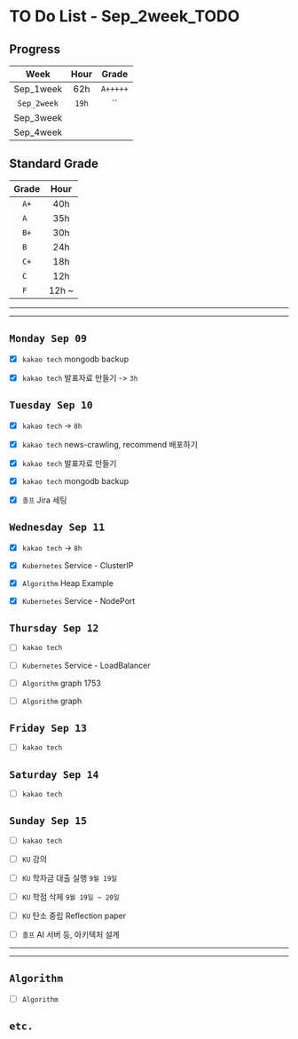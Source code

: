 # TO Do List - Sep_2week_TODO

## Progress
| Week | Hour | Grade |
|:---:|:---:|:---:|
|Sep_1week|62h|`A+++++`|
|`Sep_2week`|`19h`|``|
|Sep_3week|||
|Sep_4week|||

## Standard Grade
| Grade | Hour |
|:---:|:---:|
|`A+`|40h|
|`A `|35h|
|`B+`|30h|
|`B `|24h|
|`C+`|18h|
|`C `|12h|
|`F `|12h ~|


---
---

## `Monday Sep 09`
- [x] `kakao tech` mongodb backup
- [x] `kakao tech` 발표자료 만들기 -> `3h`


## `Tuesday Sep 10`
- [x] `kakao tech` -> `8h`
- [x] `kakao tech` news-crawling, recommend 배포하기
- [x] `kakao tech` 발표자료 만들기
- [x] `kakao tech` mongodb backup
- [x] `졸프` Jira 세팅


## `Wednesday Sep 11` 
- [x] `kakao tech` -> `8h`
- [x] `Kubernetes` Service - ClusterIP
- [x] `Algorithm` Heap Example
- [x] `Kubernetes` Service - NodePort


## `Thursday Sep 12`
- [ ] `kakao tech`
- [ ] `Kubernetes` Service - LoadBalancer
- [ ] `Algorithm` graph 1753
- [ ] `Algorithm` graph


## `Friday Sep 13` 
- [ ] `kakao tech`


## `Saturday Sep 14` 
- [ ] `kakao tech`


## `Sunday Sep 15` 
- [ ] `kakao tech`
- [ ] `KU` 강의
- [ ] `KU` 학자금 대출 실행 `9월 19일`
- [ ] `KU` 학점 삭제 `9월 19일 ~ 20일`
- [ ] `KU` 탄소 중립 Reflection paper
- [ ] `졸프` AI 서버 등, 아키텍처 설계



---
---
## `Algorithm`
- [ ] `Algorithm` 

## `etc.`



<!-- ### 알고리즘 유형
1. 정렬
2. 그래프 탐색 BFS, DFS
3. DP
4. 자료구조 -> 우선순위 큐 마스터
5. 문자열 알고리즘 ?? 아니면 투 포인터 정도

> 요구사항 정리하기, 테스트케이스 짜보기(소수 테스트케이스가 유리, 11되면 거의 다 됨) -->



<!-- ## `Spring` -> `h m` -->


<br><br>

<!-- > `개인공부` : `6h 30m` -> `25h 36m` -> `22h 19m` -> -->

<br><br>

<!-- 
## `Java`
## `OPIc`
## `토익` 
-->





